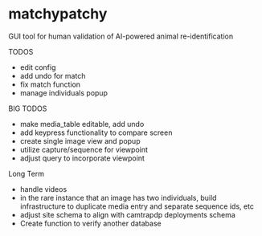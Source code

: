 # matchypatchy
GUI tool for human validation of AI-powered animal re-identification

TODOS
 - edit config
 - add undo for match
 - fix match function
 - manage individuals popup

BIG TODOS
 - make media_table editable, add undo
 - add keypress functionality to compare screen
 - create single image view and popup
 - utilize capture/sequence for viewpoint
 - adjust query to incorporate viewpoint




Long Term
 - handle videos
 - in the rare instance that an image has two individuals, build infrastructure to duplicate media entry
   and separate sequence ids, etc
 - adjust site schema to align with camtrapdp deployments schema
 - Create function to verify another database